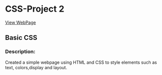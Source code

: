 # CSS-Project 2


[View WebPage](https://chirag0521.github.io/cssproject2/)

## Basic CSS 

### Description:
Created a simple webpage using HTML 
and CSS to style elements
such as text, colors,display and layout.



 

